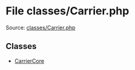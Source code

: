 File classes/Carrier.php
=========

Source: [classes/Carrier.php](https://github.com/PrestaShop/PrestaShop/blob/1.5.3.1/classes/Carrier.php)


Classes
-------

* [CarrierCore](class.CarrierCore.md)


